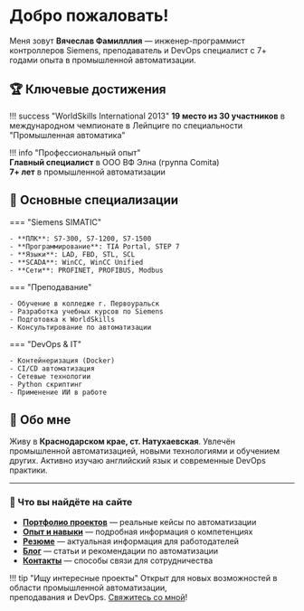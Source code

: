 # Добро пожаловать! 

Меня зовут **Вячеслав Фамилллия** — инженер-программист контроллеров Siemens, преподаватель и DevOps специалист с 7+ годами опыта в промышленной автоматизации.

## 🏆 Ключевые достижения

!!! success "WorldSkills International 2013"
    **19 место из 30 участников** в международном чемпионате в Лейпциге 
    по специальности "Промышленная автоматика"

!!! info "Профессиональный опыт"  
    **Главный специалист** в ООО ВФ Элна (группа Comita)  
    **7+ лет** в промышленной автоматизации

## 🔧 Основные специализации

=== "Siemens SIMATIC"

    - **ПЛК**: S7-300, S7-1200, S7-1500
    - **Программирование**: TIA Portal, STEP 7
    - **Языки**: LAD, FBD, STL, SCL
    - **SCADA**: WinCC, WinCC Unified
    - **Сети**: PROFINET, PROFIBUS, Modbus

=== "Преподавание"

    - Обучение в колледже г. Первоуральск
    - Разработка учебных курсов по Siemens
    - Подготовка к WorldSkills
    - Консультирование по автоматизации

=== "DevOps & IT"

    - Контейнеризация (Docker)
    - CI/CD автоматизация
    - Сетевые технологии  
    - Python скриптинг
    - Применение ИИ в работе

## 📍 Обо мне

Живу в **Краснодарском крае, ст. Натухаевская**. Увлечён промышленной автоматизацией, новыми технологиями и обучением других. Активно изучаю английский язык и современные DevOps практики.

---

<div class="project-card">
<h3>🚀 Что вы найдёте на сайте</h3>

- **[Портфолио проектов](portfolio/)** — реальные кейсы по автоматизации
- **[Опыт и навыки](about/)** — подробная информация о компетенциях  
- **[Резюме](resume/)** — актуальная информация для работодателей
- **[Блог](blog/)** — статьи и рекомендации по автоматизации
- **[Контакты](contacts/)** — способы связи для сотрудничества

</div>

!!! tip "Ищу интересные проекты"
    Открыт для новых возможностей в области промышленной автоматизации,  
    преподавания и DevOps. [Свяжитесь со мной](contacts.md)!
